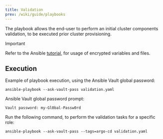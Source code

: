 ```yaml
---
title: Validation
prev: /wiki/guide/playbooks
---
```


The playbook allows the end-user to perform an initial cluster components validation, to be executed prior cluster provisioning.

<!--more-->

> [!IMPORTANT]
> Refer to the Ansible [tutorial](/k3s-cluster/tutorials/handbook/ansible), for usage of encrypted variables and files.

## Execution

Example of playbook execution, using the Ansible Vault global password:

```shell
ansible-playbook --ask-vault-pass validation.yaml
```

Ansible Vault global password prompt:

```shell
Vault password: my-Gl0bal-Passw0rd
```

Run the following command, to perform the validation tasks for a specific role:

```shell
ansible-playbook --ask-vault-pass --tags=argo-cd validation.yaml
```
